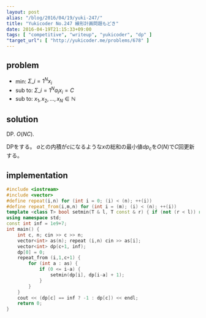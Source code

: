 ```yaml
---
layout: post
alias: "/blog/2016/04/19/yuki-247/"
title: "Yukicoder No.247 線形計画問題もどき"
date: 2016-04-19T21:15:33+09:00
tags: [ "competitive", "writeup", "yukicoder", "dp" ]
"target_url": [ "http://yukicoder.me/problems/678" ]
---
```


## problem

-   min: $\Sigma\_{i=1}^{N} x_i$
-   sub to: $\Sigma\_{i=1}^{N} a_ix_i = C$
-   sub to: $x_1, x_2, \dots, x_N \in \mathbb{N}$

## solution

DP. $O(NC)$.

DPをする。
$a$との内積が$c$になるような$x$の総和の最小値$dp_c$を$O(N)$で$C$回更新する。

## implementation

``` c++
#include <iostream>
#include <vector>
#define repeat(i,n) for (int i = 0; (i) < (n); ++(i))
#define repeat_from(i,m,n) for (int i = (m); (i) < (n); ++(i))
template <class T> bool setmin(T & l, T const & r) { if (not (r < l)) return false; l = r; return true; }
using namespace std;
const int inf = 1e9+7;
int main() {
    int c, n; cin >> c >> n;
    vector<int> as(n); repeat (i,n) cin >> as[i];
    vector<int> dp(c+1, inf);
    dp[0] = 0;
    repeat_from (i,1,c+1) {
        for (int a : as) {
            if (0 <= i-a) {
                setmin(dp[i], dp[i-a] + 1);
            }
        }
    }
    cout << (dp[c] == inf ? -1 : dp[c]) << endl;
    return 0;
}
```
